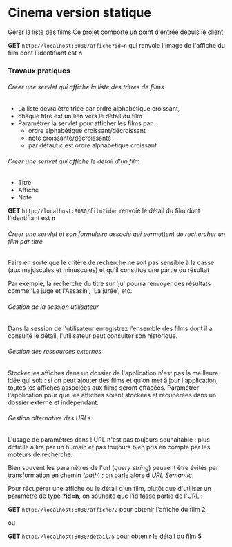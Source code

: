 # Cinema version statique #

Gérer la liste des films
Ce projet comporte un point d'entrée depuis le client:

**GET** `http://localhost:8080/affiche?id=n` qui renvoie l'image de
l'affiche du film dont l'identifiant est **n**

### Travaux pratiques

###### Créer une servlet qui affiche la liste des tritres de films
* La liste devra être triée par ordre alphabétique croissant,
* chaque titre est un lien vers le détail du film
* Paramétrer la servlet pour afficher les films par :
  * ordre alphabétique croissant/décroissant
  * note croissante/décroissante
  * par défaut c'est ordre alphabétique croissant



###### Créer une serlvet qui affiche le détail d'un film
* Titre
* Affiche
* Note

**GET** `http://localhost:8080/film?id=n` renvoie le détail du film dont
l'identifiant est **n**



###### Créer une servlet et son formulaire associé qui permettent de rechercher un film par titre

Faire en sorte que le critère de recherche ne soit pas sensible à la casse (aux majuscules et minuscules) et qu'il constitue une partie du résultat

Par exemple, la recherche du titre sur 'ju' pourra renvoyer des résultats comme 'Le juge et l'Assasin', 'La jurée', etc.


###### Gestion de la session utilisateur

Dans la session de l'utilisateur enregistrez l'ensemble des films dont il a
consulté le détail, l'utilisateur peut consulter son historique.

###### Gestion des ressources externes

Stocker les affiches dans un dossier de l'application n'est pas la
meilleure idée qui soit : si on peut ajouter des films et qu'on met
à jour l'application, toutes les affiches associées aux films seront
effacées. Paramétrer l'application pour que les affiches soient stockées
et récupérées dans un dossier externe et indépendant.

###### Gestion alternative des URLs

L'usage de paramètres dans l'URL n'est pas toujours souhaitable : plus difficile à lire par un humain et pas toujours bien pris en compte par les moteurs de recherche.

Bien souvent les paramètres de l'url (_query string_) peuvent être évités par transformation en chemin (_path_) ; on parle alors d'_URL Semantic_.

Pour récupérer une affiche ou le détail d'un film, plutôt que d'utiliser un paramètre de type
**?id=n**, on souhaite que l'id fasse partie de l'URL :

**GET** `http://localhost:8080/affiche/2` pour obtenir l'affiche du film
2

ou

**GET** `http://localhost:8080/detail/5` pour obtenir le détail du film 5